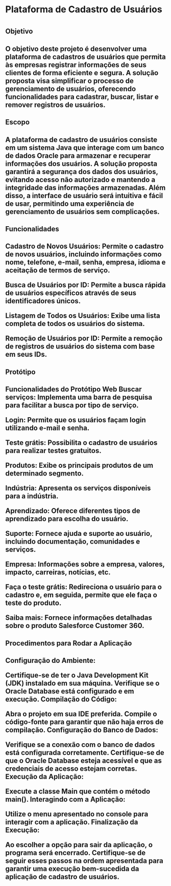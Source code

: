 <h1>Plataforma de Cadastro de Usuários<h1/>
  
<h2>Objetivo<h2/>
O objetivo deste projeto é desenvolver uma plataforma de cadastros de usuários que permita às empresas registrar informações de seus clientes de forma eficiente e segura. A solução proposta visa simplificar o processo de gerenciamento de usuários, oferecendo funcionalidades para cadastrar, buscar, listar e remover registros de usuários.

<h2>Escopo<h2/>
A plataforma de cadastro de usuários consiste em um sistema Java que interage com um banco de dados Oracle para armazenar e recuperar informações dos usuários. A solução proposta garantirá a segurança dos dados dos usuários, evitando acesso não autorizado e mantendo a integridade das informações armazenadas. Além disso, a interface de usuário será intuitiva e fácil de usar, permitindo uma experiência de gerenciamento de usuários sem complicações.

<h2>Funcionalidades<h2/>
  
Cadastro de Novos Usuários: Permite o cadastro de novos usuários, incluindo informações como nome, telefone, e-mail, senha, empresa, idioma e aceitação de termos de serviço.

Busca de Usuários por ID: Permite a busca rápida de usuários específicos através de seus identificadores únicos.

Listagem de Todos os Usuários: Exibe uma lista completa de todos os usuários do sistema.

Remoção de Usuários por ID: Permite a remoção de registros de usuários do sistema com base em seus IDs.

<h2>Protótipo<h2/>
  
Funcionalidades do Protótipo Web
Buscar serviços: Implementa uma barra de pesquisa para facilitar a busca por tipo de serviço.

Login: Permite que os usuários façam login utilizando e-mail e senha.

Teste grátis: Possibilita o cadastro de usuários para realizar testes gratuitos.

Produtos: Exibe os principais produtos de um determinado segmento.

Indústria: Apresenta os serviços disponíveis para a indústria.

Aprendizado: Oferece diferentes tipos de aprendizado para escolha do usuário.

Suporte: Fornece ajuda e suporte ao usuário, incluindo documentação, comunidades e serviços.

Empresa: Informações sobre a empresa, valores, impacto, carreiras, notícias, etc.

Faça o teste grátis: Redireciona o usuário para o cadastro e, em seguida, permite que ele faça o teste do produto.

Saiba mais: Fornece informações detalhadas sobre o produto Salesforce Customer 360.

<h2>Procedimentos para Rodar a Aplicação<h2/>
Configuração do Ambiente:

Certifique-se de ter o Java Development Kit (JDK) instalado em sua máquina.
Verifique se o Oracle Database está configurado e em execução.
Compilação do Código:

Abra o projeto em sua IDE preferida.
Compile o código-fonte para garantir que não haja erros de compilação.
Configuração do Banco de Dados:

Verifique se a conexão com o banco de dados está configurada corretamente.
Certifique-se de que o Oracle Database esteja acessível e que as credenciais de acesso estejam corretas.
Execução da Aplicação:

Execute a classe Main que contém o método main().
Interagindo com a Aplicação:

Utilize o menu apresentado no console para interagir com a aplicação.
Finalização da Execução:

Ao escolher a opção para sair da aplicação, o programa será encerrado.
Certifique-se de seguir esses passos na ordem apresentada para garantir uma execução bem-sucedida da aplicação de cadastro de usuários.
